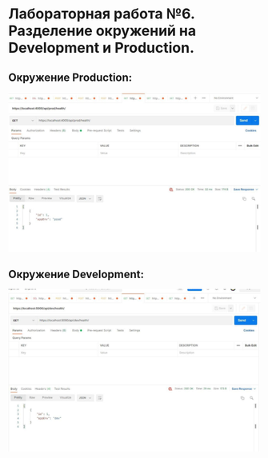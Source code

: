 # Лабораторная работа №6. Разделение окружений на Development и Production. 
## Окружение Production:
![prod](/screens/2.jpg)
## Окружение Development:
![dev](/screens/1.jpg)
